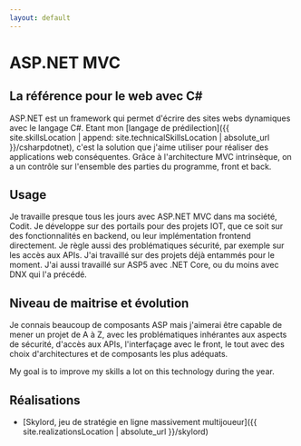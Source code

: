 ```yaml
---
layout: default
---
```


# ASP.NET MVC

## La référence pour le web avec C#

ASP.NET est un framework qui permet d'écrire des sites webs dynamiques avec le langage C#. Etant mon [langage de prédilection]({{ site.skillsLocation | append: site.technicalSkillsLocation | absolute_url }}/csharpdotnet), c'est la solution que j'aime utiliser pour réaliser des applications web conséquentes. Grâce à l'architecture MVC intrinsèque, on a un contrôle sur l'ensemble des parties du programme, front et back.

## Usage

Je travaille presque tous les jours avec ASP.NET MVC dans ma société, Codit. Je développe sur des portails pour des projets IOT, que ce soit sur des fonctionnalités en backend, ou leur implémentation frontend directement. Je règle aussi des problématiques sécurité, par exemple sur les accès aux APIs. J'ai travaillé sur des projets déjà entammés pour le moment.
J'ai aussi travaillé sur ASP5 avec .NET Core, ou du moins avec DNX qui l'a précédé.

## Niveau de maitrise et évolution

Je connais beaucoup de composants ASP mais j'aimerai être capable de mener un projet de A à Z, avec les problématiques inhérantes aux aspects de sécurité, d'accès aux APIs, l'interfaçage avec le front, le tout avec des choix d'architectures et de composants les plus adéquats.

My goal is to improve my skills a lot on this technology during the year.

## Réalisations

* [Skylord, jeu de stratégie en ligne massivement multijoueur]({{ site.realizationsLocation | absolute_url }}/skylord)